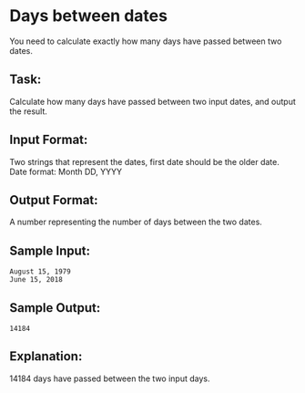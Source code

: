 # Days between dates  

You need to calculate exactly how many days have passed between two dates.

## Task:  
Calculate how many days have passed between two input dates, and output the result. 

## Input Format: 
Two strings that represent the dates, first date should be the older date. 
Date format: Month DD, YYYY

## Output Format: 
A number representing the number of days between the two dates.

## Sample Input: 
```
August 15, 1979
June 15, 2018
```
## Sample Output: 
```
14184
```
## Explanation: 
14184 days have passed between the two input days.
